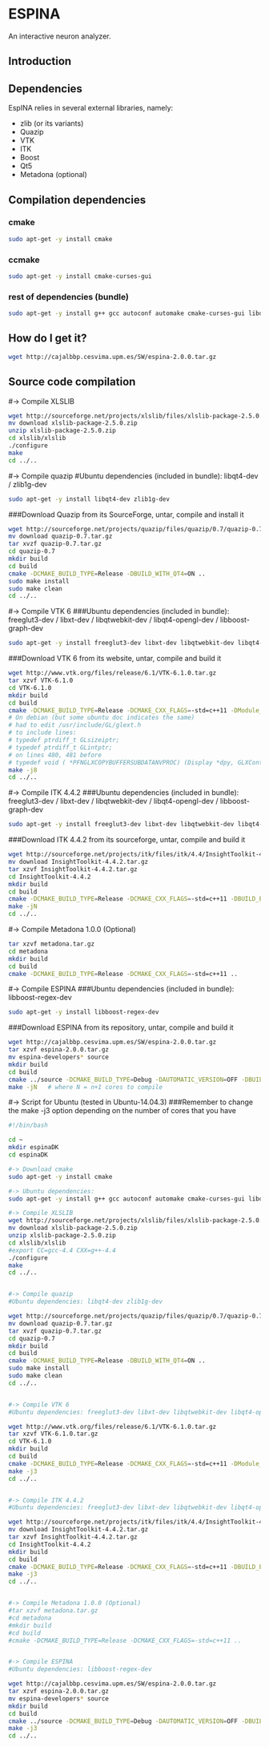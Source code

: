 ESPINA
=======

An interactive neuron analyzer.

## Introduction

## Dependencies

EspINA relies in several external libraries, namely:

- zlib (or its variants)
- Quazip
- VTK
- ITK
- Boost
- Qt5
- Metadona (optional)

## Compilation dependencies
### cmake
```sh
sudo apt-get -y install cmake
```
### ccmake
```sh
sudo apt-get -y install cmake-curses-gui
```
### rest of dependencies (bundle)
```sh
sudo apt-get -y install g++ gcc autoconf automake cmake-curses-gui libqt4-dev zlib1g-dev freeglut3-dev libxt-dev libqtwebkit-dev libqt4-opengl-dev libboost-graph-dev libboost-regex-dev #g++-4.4
```

## How do I get it?
```sh
wget http://cajalbbp.cesvima.upm.es/SW/espina-2.0.0.tar.gz
```

## Source code compilation

#-> Compile XLSLIB
```sh
wget http://sourceforge.net/projects/xlslib/files/xlslib-package-2.5.0.zip/download
mv download xlslib-package-2.5.0.zip
unzip xlslib-package-2.5.0.zip
cd xlslib/xlslib
./configure
make
cd ../..
```

#-> Compile quazip
#Ubuntu dependencies (included in bundle): libqt4-dev / zlib1g-dev
```sh
sudo apt-get -y install libqt4-dev zlib1g-dev
```
###Download Quazip from its SourceForge, untar, compile and install it
```sh
wget http://sourceforge.net/projects/quazip/files/quazip/0.7/quazip-0.7.tar.gz/download
mv download quazip-0.7.tar.gz
tar xvzf quazip-0.7.tar.gz
cd quazip-0.7
mkdir build
cd build
cmake -DCMAKE_BUILD_TYPE=Release -DBUILD_WITH_QT4=ON ..
sudo make install
sudo make clean
cd ../..
```

#-> Compile VTK 6
###Ubuntu dependencies (included in bundle): freeglut3-dev / libxt-dev / libqtwebkit-dev / libqt4-opengl-dev / libboost-graph-dev
```sh
sudo apt-get -y install freeglut3-dev libxt-dev libqtwebkit-dev libqt4-opengl-dev libboost-graph-dev
```
###Download VTK 6 from its website, untar, compile and build it
```sh
wget http://www.vtk.org/files/release/6.1/VTK-6.1.0.tar.gz
tar xzvf VTK-6.1.0
cd VTK-6.1.0
mkdir build
cd build
cmake -DCMAKE_BUILD_TYPE=Release -DCMAKE_CXX_FLAGS=-std=c++11 -DModule_vtkInfovisBoost=ON -DModule_vtkInfovisBoostGraphAlgorithms=ON -DVTK_Group_Qt=ON ..
# On debian (but some ubuntu doc indicates the same)
# had to edit /usr/include/GL/glext.h
# to include lines:
# typedef ptrdiff_t GLsizeiptr;
# typedef ptrdiff_t GLintptr; 
# on lines 480, 481 before
# typedef void ( *PFNGLXCOPYBUFFERSUBDATANVPROC) (Display *dpy, GLXContext readCtx, GLXContext writeCtx, GLenum readTarget, GLenum writeTarget, GLintptr readOffset, GLintptr writeOffset, GLsizeiptr size);
make -j8
cd ../..
```

#-> Compile ITK 4.4.2
###Ubuntu dependencies (included in bundle): freeglut3-dev / libxt-dev / libqtwebkit-dev / libqt4-opengl-dev / libboost-graph-dev
```sh
sudo apt-get -y install freeglut3-dev libxt-dev libqtwebkit-dev libqt4-opengl-dev libboost-graph-dev
```
###Download ITK 4.4.2 from its sourceforge, untar, compile and build it
```sh
wget http://sourceforge.net/projects/itk/files/itk/4.4/InsightToolkit-4.4.2.tar.gz/download
mv download InsightToolkit-4.4.2.tar.gz
tar xzvf InsightToolkit-4.4.2.tar.gz
cd InsightToolkit-4.4.2
mkdir build
cd build
cmake -DCMAKE_BUILD_TYPE=Release -DCMAKE_CXX_FLAGS=-std=c++11 -DBUILD_EXAMPLES=OFF -DBUILD_SHARED_LIBS=ON -DBUILD_TESTING=OFF -DModule_ITKVtkGlue=ON -Wno-dev -DModule_ITKReview=ON -DVTK_DIR=<path to vtk build directory> ..
make -jN
cd ../..
```

#-> Compile Metadona 1.0.0 (Optional)
```sh
tar xzvf metadona.tar.gz
cd metadona
mkdir build
cd build
cmake -DCMAKE_BUILD_TYPE=Release -DCMAKE_CXX_FLAGS=-std=c++11 ..
```

#-> Compile ESPINA
###Ubuntu dependencies (included in bundle): libboost-regex-dev
```sh
sudo apt-get -y install libboost-regex-dev
```
###Download ESPINA from its repository, untar, compile and build it
```sh
wget http://cajalbbp.cesvima.upm.es/SW/espina-2.0.0.tar.gz
tar xzvf espina-2.0.0.tar.gz
mv espina-developers* source
mkdir build
cd build
cmake ../source -DCMAKE_BUILD_TYPE=Debug -DAUTOMATIC_VERSION=OFF -DBUILD_TESTING=OFF -DBUILD_UNIT_TESTS=OFF -DITK_DIR=$PWD/../InsightToolkit-4.4.2/build -DVTK_DIR=$PWD/../VTK-6.1.0/build -DXLSLIB_INCLUDE_DIR=$PWD/../xlslib/xlslib/src -DXLSLIB_LIBRARY=$PWD/../xlslib/xlslib/src/.libs/libxls.so.3 -DCMAKE_CXX_FLAGS=-std=c++11
make -jN   # where N = n+1 cores to compile
```



#-> Script for Ubuntu (tested in Ubuntu-14.04.3)
###Remember to change the make -j3 option depending on the number of cores that you have
```sh
#!/bin/bash

cd ~
mkdir espinaDK
cd espinaDK

#-> Download cmake
sudo apt-get -y install cmake

#-> Ubuntu dependencies:
sudo apt-get -y install g++ gcc autoconf automake cmake-curses-gui libqt4-dev zlib1g-dev freeglut3-dev libxt-dev libqtwebkit-dev libqt4-opengl-dev libboost-graph-dev libboost-regex-dev

#-> Compile XLSLIB
wget http://sourceforge.net/projects/xlslib/files/xlslib-package-2.5.0.zip/download
mv download xlslib-package-2.5.0.zip
unzip xlslib-package-2.5.0.zip
cd xlslib/xlslib
#export CC=gcc-4.4 CXX=g++-4.4
./configure
make
cd ../..


#-> Compile quazip
#Ubuntu dependencies: libqt4-dev zlib1g-dev

wget http://sourceforge.net/projects/quazip/files/quazip/0.7/quazip-0.7.tar.gz/download
mv download quazip-0.7.tar.gz
tar xvzf quazip-0.7.tar.gz
cd quazip-0.7
mkdir build
cd build
cmake -DCMAKE_BUILD_TYPE=Release -DBUILD_WITH_QT4=ON ..
sudo make install
sudo make clean
cd ../..


#-> Compile VTK 6
#Ubuntu dependencies: freeglut3-dev libxt-dev libqtwebkit-dev libqt4-opengl-dev libboost-graph-dev

wget http://www.vtk.org/files/release/6.1/VTK-6.1.0.tar.gz
tar xzvf VTK-6.1.0.tar.gz
cd VTK-6.1.0
mkdir build
cd build
cmake -DCMAKE_BUILD_TYPE=Release -DCMAKE_CXX_FLAGS=-std=c++11 -DModule_vtkInfovisBoost=ON -DModule_vtkInfovisBoostGraphAlgorithms=ON -DVTK_Group_Qt=ON ..
make -j3
cd ../..


#-> Compile ITK 4.4.2
#Ubuntu dependencies: freeglut3-dev libxt-dev libqtwebkit-dev libqt4-opengl-dev libboost-graph-dev

wget http://sourceforge.net/projects/itk/files/itk/4.4/InsightToolkit-4.4.2.tar.gz/download
mv download InsightToolkit-4.4.2.tar.gz
tar xzvf InsightToolkit-4.4.2.tar.gz
cd InsightToolkit-4.4.2
mkdir build
cd build
cmake -DCMAKE_BUILD_TYPE=Release -DCMAKE_CXX_FLAGS=-std=c++11 -DBUILD_EXAMPLES=OFF -DBUILD_SHARED_LIBS=ON -DBUILD_TESTING=OFF -DModule_ITKVtkGlue=ON -Wno-dev -DModule_ITKReview=ON -DVTK_DIR=$PWD/../../VTK-6.1.0/build ..
make -j3
cd ../..


#-> Compile Metadona 1.0.0 (Optional)
#tar xzvf metadona.tar.gz
#cd metadona
#mkdir build
#cd build
#cmake -DCMAKE_BUILD_TYPE=Release -DCMAKE_CXX_FLAGS=-std=c++11 ..


#-> Compile ESPINA
#Ubuntu dependencies: libboost-regex-dev

wget http://cajalbbp.cesvima.upm.es/SW/espina-2.0.0.tar.gz
tar xzvf espina-2.0.0.tar.gz
mv espina-developers* source
mkdir build
cd build
cmake ../source -DCMAKE_BUILD_TYPE=Debug -DAUTOMATIC_VERSION=OFF -DBUILD_TESTING=OFF -DBUILD_UNIT_TESTS=OFF -DITK_DIR=$PWD/../InsightToolkit-4.4.2/build -DVTK_DIR=$PWD/../VTK-6.1.0/build -DXLSLIB_INCLUDE_DIR=$PWD/../xlslib/xlslib/src -DXLSLIB_LIBRARY=$PWD/../xlslib/xlslib/src/.libs/libxls.so.3 -DCMAKE_CXX_FLAGS=-std=c++11
make -j3
cd ../..
```
